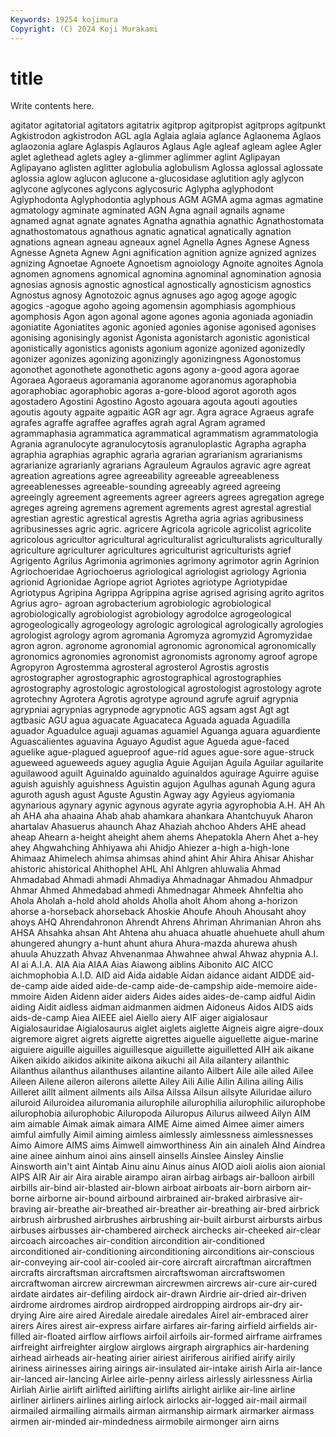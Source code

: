 ```yaml
---
Keywords: 19254 kojimura
Copyright: (C) 2024 Koji Murakami
---
```


# title

Write contents here.



 agitator
agitatorial agitators agitatrix agitprop agitpropist agitprops agitpunkt Agkistrodon agkistrodon AGL
agla Aglaia aglaia aglance Aglaonema Aglaos aglaozonia aglare Aglaspis Aglauros
Aglaus Agle agleaf agleam aglee Agler aglet aglethead aglets agley
a-glimmer aglimmer aglint Aglipayan Aglipayano aglisten aglitter aglobulia aglobulism Aglossa
aglossal aglossate aglossia aglow aglucon aglucone a-glucosidase aglutition agly aglycon
aglycone aglycones aglycons aglycosuric Aglypha aglyphodont Aglyphodonta Aglyphodontia aglyphous AGM
AGMA agma agmas agmatine agmatology agminate agminated AGN Agna agnail
agnails agname agnamed agnat agnate agnates Agnatha agnathia agnathic Agnathostomata
agnathostomatous agnathous agnatic agnatical agnatically agnation agnations agnean agneau agneaux
agnel Agnella Agnes Agnese Agness Agnesse Agneta Agnew Agni agnification
agnition agnize agnized agnizes agnizing Agnoetae Agnoete Agnoetism agnoiology Agnoite
agnoites Agnola agnomen agnomens agnomical agnomina agnominal agnomination agnosia agnosias
agnosis agnostic agnostical agnostically agnosticism agnostics Agnostus agnosy Agnotozoic agnus
agnuses ago agog agoge agogic agogics -agogue agoho agoing agomensin
agomphiasis agomphious agomphosis Agon agon agonal agone agones agonia agoniada
agoniadin agoniatite Agoniatites agonic agonied agonies agonise agonised agonises agonising
agonisingly agonist Agonista agonistarch agonistic agonistical agonistically agonistics agonists agonium
agonize agonized agonizedly agonizer agonizes agonizing agonizingly agonizingness Agonostomus agonothet
agonothete agonothetic agons agony a-good agora agorae Agoraea Agoraeus agoramania
agoranome agoranomus agoraphobia agoraphobiac agoraphobic agoras a-gore-blood agorot agoroth agos
agostadero Agostini Agostino Agosto agouara agouta agouti agouties agoutis agouty
agpaite agpaitic AGR agr agr. Agra agrace Agraeus agrafe agrafes
agraffe agraffee agraffes agrah agral Agram agramed agrammaphasia agrammatica agrammatical
agrammatism agrammatologia Agrania agranulocyte agranulocytosis agranuloplastic Agrapha agrapha agraphia agraphias
agraphic agraria agrarian agrarianism agrarianisms agrarianize agrarianly agrarians Agrauleum Agraulos
agravic agre agreat agreation agreations agree agreeability agreeable agreeableness agreeablenesses
agreeable-sounding agreeably agreed agreeing agreeingly agreement agreements agreer agreers agrees
agregation agrege agreges agreing agremens agrement agrements agrest agrestal agrestial
agrestian agrestic agrestical agrestis Agretha agria agrias agribusiness agribusinesses agric
agric. agricere Agricola agricole agricolist agricolite agricolous agricultor agricultural agriculturalist
agriculturalists agriculturally agriculture agriculturer agricultures agriculturist agriculturists agrief Agrigento Agrilus
Agrimonia agrimonies agrimony agrimotor agrin Agrinion Agriochoeridae Agriochoerus agriological agriologist
agriology Agrionia agrionid Agrionidae Agriope agriot Agriotes agriotype Agriotypidae Agriotypus
Agripina Agrippa Agrippina agrise agrised agrising agrito agritos Agrius agro-
agroan agrobacterium agrobiologic agrobiological agrobiologically agrobiologist agrobiology agrodolce agrogeological agrogeologically
agrogeology agrologic agrological agrologically agrologies agrologist agrology agrom agromania Agromyza
agromyzid Agromyzidae agron agron. agronome agronomial agronomic agronomical agronomically agronomics
agronomies agronomist agronomists agronomy agroof agrope Agropyron Agrostemma agrosteral agrosterol
Agrostis agrostis agrostographer agrostographic agrostographical agrostographies agrostography agrostologic agrostological agrostologist
agrostology agrote agrotechny Agrotera Agrotis agrotype aground agrufe agruif agrypnia
agrypniai agrypnias agrypnode agrypnotic AGS agsam agst Agt agt agtbasic
AGU agua aguacate Aguacateca Aguada aguada Aguadilla aguador Aguadulce aguaji
aguamas aguamiel Aguanga aguara aguardiente Aguascalientes aguavina Aguayo Agudist ague
Agueda ague-faced aguelike ague-plagued agueproof ague-rid agues ague-sore ague-struck agueweed
agueweeds aguey aguglia Aguie Aguijan Aguila Aguilar aguilarite aguilawood aguilt
Aguinaldo aguinaldo aguinaldos aguirage Aguirre aguise aguish aguishly aguishness Aguistin
agujon Agulhas agunah Agung agura aguroth agush agust Aguste Agustin
Agway agy Agyieus agyiomania agynarious agynary agynic agynous agyrate agyria
agyrophobia A.H. AH Ah ah AHA aha ahaaina Ahab ahab
ahamkara ahankara Ahantchuyuk Aharon ahartalav Ahasuerus ahaunch Ahaz Ahaziah ahchoo
Ahders AHE ahead aheap Ahearn a-height aheight ahem ahems Ahepatokla
Ahern Ahet a-hey ahey Ahgwahching Ahhiyawa ahi Ahidjo Ahiezer a-high
a-high-lone Ahimaaz Ahimelech ahimsa ahimsas ahind ahint Ahir Ahira Ahisar
Ahishar ahistoric ahistorical Ahithophel AHL Ahl Ahlgren ahluwalia Ahmad Ahmadabad
Ahmadi ahmadi Ahmadiya Ahmadnagar Ahmadou Ahmadpur Ahmar Ahmed Ahmedabad ahmedi
Ahmednagar Ahmeek Ahnfeltia aho Ahola Aholah a-hold ahold aholds Aholla
aholt Ahom ahong a-horizon ahorse a-horseback ahorseback Ahoskie Ahoufe Ahouh
Ahousaht ahoy ahoys AHQ Ahrendahronon Ahrendt Ahrens Ahriman Ahrimanian Ahron
ahs AHSA Ahsahka ahsan Aht Ahtena ahu ahuaca ahuatle ahuehuete
ahull ahum ahungered ahungry a-hunt ahunt ahura Ahura-mazda ahurewa ahush
ahuula Ahuzzath Ahvaz Ahvenanmaa Ahwahnee ahwal Ahwaz ahypnia A.I. AI
ai A.I.A. AIA Aia AIAA Aias Aiawong aiblins Aibonito AIC
AICC aichmophobia A.I.D. AID aid Aida aidable Aidan aidance aidant
AIDDE aid-de-camp aide aided aide-de-camp aide-de-campship aide-memoire aide-mmoire Aiden Aidenn
aider aiders Aides aides aides-de-camp aidful Aidin aiding Aidit aidless
aidman aidmanmen aidmen Aidoneus Aidos AIDS aids aids-de-camp Aiea AIEEE
aiel Aiello aiery AIF aiger aigialosaur Aigialosauridae Aigialosaurus aiglet aiglets
aiglette Aigneis aigre aigre-doux aigremore aigret aigrets aigrette aigrettes aiguelle
aiguellette aigue-marine aiguiere aiguille aiguilles aiguillesque aiguillette aiguilletted AIH aik
aikane Aiken aikido aikidos aikinite aikona aikuchi ail Aila ailantery
ailanthic Ailanthus ailanthus ailanthuses ailantine ailanto Ailbert Aile aile ailed
Ailee Aileen Ailene aileron ailerons ailette Ailey Aili Ailie Ailin
Ailina ailing Ailis Ailleret aillt ailment ailments ails Ailsa Ailssa
Ailsun ailsyte Ailuridae ailuro ailuroid Ailuroidea ailuromania ailurophile ailurophilia ailurophilic
ailurophobe ailurophobia ailurophobic Ailuropoda Ailuropus Ailurus ailweed Ailyn AIM aim
aimable Aimak aimak aimara AIME Aime aimed Aimee aimer aimers
aimful aimfully Aimil aiming aimless aimlessly aimlessness aimlessnesses Aimo Aimore
AIMS aims Aimwell aimworthiness Ain ain ainaleh AInd Aindrea aine
ainee ainhum ainoi ains ainsell ainsells Ainslee Ainsley Ainslie Ainsworth
ain't aint Aintab Ainu ainu Ainus ainus AIOD aioli aiolis
aion aionial AIPS AIR Air air Aira airable airampo airan
airbag airbags air-balloon airbill airbills air-bind air-blasted air-blown airboat airboats
air-born airborn air-borne airborne air-bound airbound airbrained air-braked airbrasive air-braving
air-breathe air-breathed air-breather air-breathing air-bred airbrick airbrush airbrushed airbrushes airbrushing
air-built airburst airbursts airbus airbuses airbusses air-chambered aircheck airchecks air-cheeked
air-clear aircoach aircoaches air-condition aircondition air-conditioned airconditioned air-conditioning airconditioning airconditions
air-conscious air-conveying air-cool air-cooled air-core aircraft aircraftman aircraftmen aircrafts aircraftsman
aircraftsmen aircraftswoman aircraftswomen aircraftwoman aircrew aircrewman aircrewmen aircrews air-cure air-cured
airdate airdates air-defiling airdock air-drawn Airdrie air-dried air-driven airdrome airdromes
airdrop airdropped airdropping airdrops air-dry air-drying Aire aire aired Airedale
airedale airedales Airel air-embraced airer airers Aires airest air-express airfare
airfares air-faring airfield airfields air-filled air-floated airflow airflows airfoil airfoils
air-formed airframe airframes airfreight airfreighter airglow airglows airgraph airgraphics air-hardening
airhead airheads air-heating airier airiest airiferous airified airify airily airiness
airinesses airing airings air-insulated air-intake airish Airla air-lance air-lanced air-lancing
Airlee airle-penny airless airlessly airlessness Airlia Airliah Airlie airlift airlifted
airlifting airlifts airlight airlike air-line airline airliner airliners airlines airling
airlock airlocks air-logged air-mail airmail airmailed airmailing airmails airman airmanship
airmark airmarker airmass airmen air-minded air-mindedness airmobile airmonger airn airns
